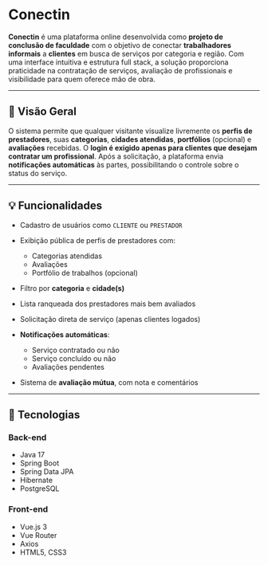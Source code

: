 # Conectin

**Conectin** é uma plataforma online desenvolvida como **projeto de conclusão de faculdade** com o objetivo de conectar **trabalhadores informais** a **clientes** em busca de serviços por categoria e região. Com uma interface intuitiva e estrutura full stack, a solução proporciona praticidade na contratação de serviços, avaliação de profissionais e visibilidade para quem oferece mão de obra.

---

## 🧭 Visão Geral

O sistema permite que qualquer visitante visualize livremente os **perfis de prestadores**, suas **categorias**, **cidades atendidas**, **portfólios** (opcional) e **avaliações** recebidas. O **login é exigido apenas para clientes que desejam contratar um profissional**. Após a solicitação, a plataforma envia **notificações automáticas** às partes, possibilitando o controle sobre o status do serviço.

---

## 💡 Funcionalidades

* Cadastro de usuários como `CLIENTE` ou `PRESTADOR`
* Exibição pública de perfis de prestadores com:

  * Categorias atendidas
  * Avaliações
  * Portfólio de trabalhos (opcional)
* Filtro por **categoria** e **cidade(s)**
* Lista ranqueada dos prestadores mais bem avaliados
* Solicitação direta de serviço (apenas clientes logados)
* **Notificações automáticas**:

  * Serviço contratado ou não
  * Serviço concluído ou não
  * Avaliações pendentes
* Sistema de **avaliação mútua**, com nota e comentários

---

## 🔧 Tecnologias

### Back-end

* Java 17
* Spring Boot
* Spring Data JPA
* Hibernate
* PostgreSQL

### Front-end

* Vue.js 3
* Vue Router
* Axios
* HTML5, CSS3
